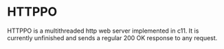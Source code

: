 # HTTPPO
HTTPPO is a multithreaded http web server implemented in c11.
It is currently unfinished and sends a regular 200 OK response to any request.
